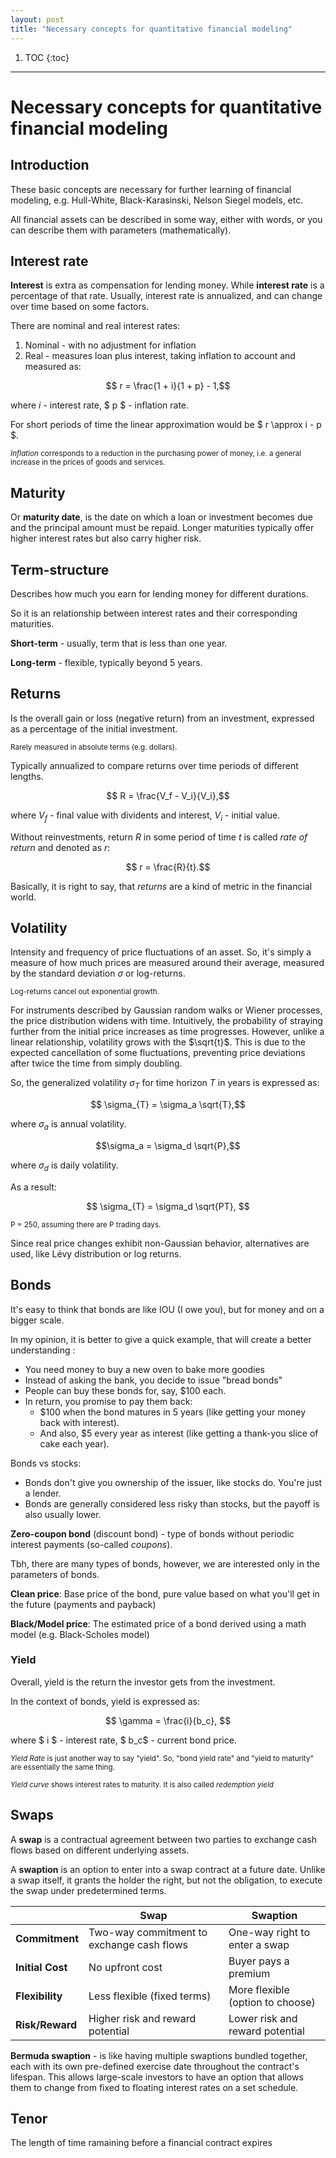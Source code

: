 ```yaml
---
layout: post
title: "Necessary concepts for quantitative financial modeling"
---
```


1. TOC
{:toc}

---

# Necessary concepts for quantitative financial modeling

## Introduction

These basic concepts are necessary for further learning of financial modeling, e.g. Hull-White, Black-Karasinski, Nelson Siegel models, etc. 

All financial assets can be described in some way, either with words, or you can describe them with parameters (mathematically).

## Interest rate

**Interest** is extra as compensation for lending money. 
While **interest rate** is a percentage of that rate. Usually, interest rate is annualized, and can change over time based on some factors.  

There are nominal and real interest rates:

1. Nominal - with no adjustment for inflation
2. Real - measures loan plus interest, taking inflation to account and measured as:

$$ r = \frac{1 + i}{1 + p} - 1,$$

where $i$ - interest rate, $ p $ - inflation rate.

For short periods of time the linear approximation would be $ r \approx i - p $.

<sub> _Inflation_ corresponds to a reduction in the purchasing power of money, i.e. a general increase in the prices of goods and services.<sub>

## Maturity 

Or **maturity date**, is the date on which a loan or investment becomes due and the principal amount must be repaid. Longer maturities typically offer higher interest rates but also carry higher risk.

## Term-structure

Describes how much you earn for lending money for different durations.

So it is an relationship between interest rates and their corresponding maturities. 

**Short-term** - usually, term that is less than one year. 

**Long-term** - flexible, typically beyond 5 years.

## Returns 

Is the overall gain or loss (negative return) from an investment, expressed as a percentage of the initial investment. 

<sub>Rarely measured in absolute terms (e.g. dollars). <sub>

Typically annualized to compare returns over time periods of different lengths.

$$ R = \frac{V_f - V_i}{V_i},$$

where $V_f$ - final value with dividents and interest, $V_i$ - initial value.

Without reinvestments, return $R$ in some period of time $t$ is called _rate of return_ and denoted as $r$:

$$ r = \frac{R}{t}.$$ 

Basically, it is right to say, that _returns_ are a kind of metric in the financial world.

## Volatility

Intensity and frequency of price fluctuations of an asset. So, it's simply a measure of how much prices are measured around their average, measured by the standard deviation $\sigma$ or log-returns.

<sub> Log-returns cancel out exponential growth. <sub>


For instruments described by Gaussian random walks or Wiener processes, the price distribution widens with time. Intuitively, the probability of straying further from the initial price increases as time progresses. However, unlike a linear relationship, volatility grows with the $\sqrt{t}$. This is due to the expected cancellation of some fluctuations, preventing price deviations after twice the time from simply doubling. 

So, the generalized volatility $\sigma_T$ for time horizon $T$ in years is expressed as:

$$ \sigma_{T} = \sigma_a \sqrt{T},$$

where $\sigma_a$ is annual volatility.

$$\sigma_a = \sigma_d \sqrt{P},$$

where $\sigma_d$ is daily volatility.

As a result:

$$ \sigma_{T} = \sigma_d \sqrt{PT}, $$

<sub> P = 250, assuming there are P trading days. <sub>

Since real price changes exhibit non-Gaussian behavior, alternatives are used, like Lévy distribution or log returns.

## Bonds 

It's easy to think that bonds are like IOU (I owe you), but for money and on a bigger scale.

In my opinion, it is better to give a quick example, that will create a better understanding :


* You need money to buy a new oven to bake more goodies
* Instead of asking the bank, you decide to issue "bread bonds"
* People can buy these bonds for, say, $100 each.
* In return, you promise to pay them back:
   * $100 when the bond matures in 5 years (like getting your money back with interest).
   * And also, $5 every year as interest (like getting a thank-you slice of cake each year).

Bonds vs stocks:
* Bonds don't give you ownership of the issuer, like stocks do. You're just a lender.
* Bonds are generally considered less risky than stocks, but the payoff is also usually lower.

**Zero-coupon bond** (discount bond) - type of bonds without periodic interest payments (so-called _coupons_). 

Tbh, there are many types of bonds, however, we are interested only in the parameters of bonds.

**Clean price**: Base price of the bond, pure value based on what you'll get in the future (payments and payback)

**Black/Model price**: The estimated price of a bond derived using a math model (e.g. Black-Scholes model)

### Yield 

Overall, yield is the return the investor gets from the investment.

In the context of bonds, yield is expressed as:

$$ \gamma = \frac{i}{b_c},  $$

where $ i $ - interest rate, $ b_c$ - current bond price.

<sub> _Yield Rate_ is just another way to say "yield". So, "bond yield rate" and "yield to maturity" are essentially the same thing. <sub>

<sub> _Yield curve_ shows interest rates to maturity. It is also called _redemption yield_ <sub>


## Swaps

A **swap** is a contractual agreement between two parties to exchange cash flows based on different underlying assets.

A **swaption** is an option to enter into a swap contract at a future date. Unlike a swap itself, it grants the holder the right, but not the obligation, to execute the swap under predetermined terms.

|  | Swap | Swaption |
|---|---|---|
| **Commitment** | Two-way commitment to exchange cash flows | One-way right to enter a swap |
| **Initial Cost** | No upfront cost | Buyer pays a premium |
| **Flexibility** | Less flexible (fixed terms) | More flexible (option to choose) |
| **Risk/Reward** | Higher risk and reward potential | Lower risk and reward potential |

**Bermuda swaption** - is like having multiple swaptions bundled together, each with its own pre-defined exercise date throughout the contract's lifespan. This allows large-scale investors to have an option that allows them to change from fixed to floating interest rates on a set schedule.


## Tenor

The length of time ramaining before a financial contract expires